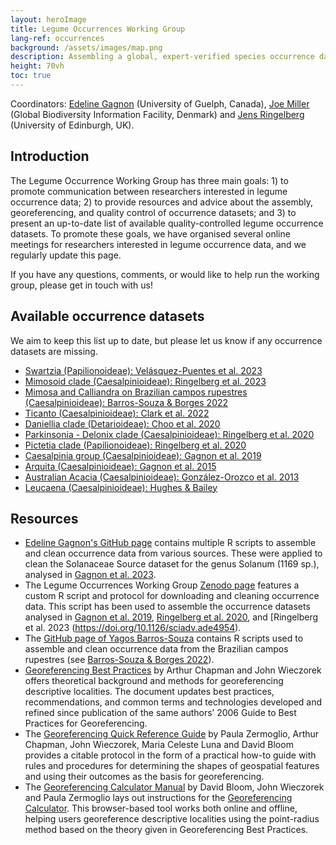 ```yaml
---
layout: heroImage
title: Legume Occurrences Working Group
lang-ref: occurrences
background: /assets/images/map.png
description: Assembling a global, expert-verified species occurrence dataset for family Leguminosae
height: 70vh
toc: true
---
```


Coordinators: [Edeline Gagnon](mailto:edeline.gagnon@uoguelph.ca) (University of Guelph, Canada), [Joe Miller](mailto:jmiller@gbif.org) (Global Biodiversity Information Facility, Denmark) and [Jens Ringelberg](mailto:jens.ringelberg@gmail.com) (University of Edinburgh, UK).

## Introduction

The Legume Occurrence Working Group has three main goals: 1) to promote communication between researchers interested in legume occurrence data; 2) to provide resources and advice about the assembly, georeferencing, and quality control of occurrence datasets; and 3) to present an up-to-date list of available quality-controlled legume occurrence datasets. To promote these goals, we have organised several online meetings for researchers interested in legume occurrence data, and we regularly update this page.

If you have any questions, comments, or would like to help run the working group, please get in touch with us!

## Available occurrence datasets

We aim to keep this list up to date, but please let us know if any occurrence datasets are missing.

-	[Swartzia (Papilionoideae): Velásquez-Puentes et al. 2023](https://doi.org/10.1111/geb.13730)
-	[Mimosoid clade (Caesalpinioideae): Ringelberg et al. 2023](https://doi.org/10.1126/sciadv.ade4954)
-	[Mimosa and Calliandra on Brazilian campos rupestres (Caesalpinioideae): Barros-Souza & Borges 2022](https://doi.org/10.1111/jbi.14527)
-	[Ticanto (Caesalpinioideae): Clark et al. 2022](https://doi.org/10.3897/phytokeys.205.82300)
-	[Daniellia clade (Detarioideae): Choo et al. 2020](https://doi.org/10.1016/j.ympev.2020.106752)
-	[Parkinsonia - Delonix clade (Caesalpinioideae): Ringelberg et al. 2020](https://doi.org/10.1111/geb.13089)
-	[Pictetia clade (Papilionoideae): Ringelberg et al. 2020](https://doi.org/10.1111/geb.13089)
-	[Caesalpinia group (Caesalpinioideae): Gagnon et al. 2019](https://doi.org/10.1111/nph.15633)
-	[Arquita (Caesalpinioideae): Gagnon et al. 2015](https://doi.org/10.12705/643.6)
-	[Australian Acacia (Caesalpinioideae): González-Orozco et al. 2013](https://doi.org/10.1111/jbi.12153)
-	[Leucaena (Caesalpinioideae): Hughes & Bailey](https://herbaria.plants.ox.ac.uk/bol/leucaena)



## Resources

*	[Edeline Gagnon's GitHub page](https://github.com/edgagnon/Geophytes_Solanum-/tree/main/00_Data/02_Occurrence_Data) contains multiple R scripts to assemble and clean occurrence data from various sources. These were applied to clean the Solanaceae Source dataset for the genus Solanum (1169 sp.), analysed in [Gagnon et al. 2023](https://doi.org/10.3389/fgene.2023.1231413).
*	The Legume Occurrences Working Group [Zenodo page](https://zenodo.org/records/10513140) features a custom R script and protocol for downloading and cleaning occurrence data. This script has been used to assemble the occurrence datasets analysed in [Gagnon et al. 2019](https://doi.org/10.1111/nph.15633), [Ringelberg et al. 2020](https://doi.org/10.1111/geb.13089), and [Ringelberg et al. 2023 (https://doi.org/10.1126/sciadv.ade4954).
*	The [GitHub page of Yagos Barros-Souza](https://github.com/souzayagob/no_one-size-fits-all/tree/v1.0.0) contains R scripts used to assemble and clean occurrence data from the Brazilian campos rupestres (see [Barros-Souza & Borges 2022](https://doi.org/10.1111/jbi.14527)).
*	[Georeferencing Best Practices](https://docs.gbif.org/georeferencing-best-practices/1.0/en/) by Arthur Chapman and John Wieczorek offers theoretical background and methods for georeferencing descriptive localities. The document updates best practices, recommendations, and common terms and technologies developed and refined since publication of the same authors’ 2006 Guide to Best Practices for Georeferencing.
*	The [Georeferencing Quick Reference Guide](https://docs.gbif.org/georeferencing-quick-reference-guide/1.0/en/) by Paula Zermoglio, Arthur Chapman, John Wieczorek, Maria Celeste Luna and David Bloom provides a citable protocol in the form of a practical how-to guide with rules and procedures for determining the shapes of geospatial features and using their outcomes as the basis for georeferencing.
*	The [Georeferencing Calculator Manual](https://docs.gbif.org/georeferencing-calculator-manual/1.0/en/) by David Bloom, John Wieczorek and Paula Zermoglio lays out instructions for the [Georeferencing Calculator](http://georeferencing.org/georefcalculator/gc.html). This browser-based tool works both online and offline, helping users georeference descriptive localities using the point-radius method based on the theory given in Georeferencing Best Practices.

